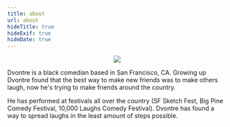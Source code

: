 ```yaml
---
title: about
url: about
hideTitle: true
hideExif: true
hideDate: true
---
```

<style>
    .slide img {
        max-height: 70vh;
    }

    .bio {
        text-align: left;
    }
</style>
<div align="center" id="about">
    <img src="/img/resized_blue.jpg"></img>
    <p class="bio">Dvontre is a black comedian based in San Francisco, CA.  Growing up Dvontre found that the best way to make new friends was to make others laugh, now he's trying to make friends around the country.</p>
    <p class="bio">He has performed at festivals all over the country (SF Sketch Fest, Big Pine Comedy Festival, 10,000 Laughs Comedy Festival). Dvontre has found a way to spread laughs in the least amount of steps possible.</p>
</div>

